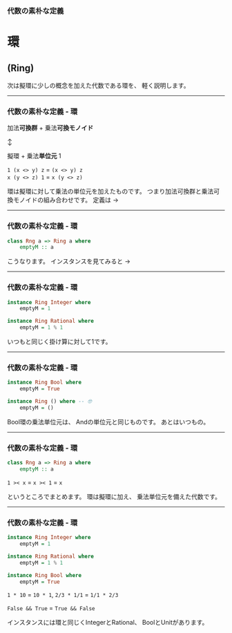 ### 代数の素朴な定義
# 環
## (Ring)

<aside class="notes">
次は擬環に少しの概念を加えた代数である環を、
軽く説明します。
</aside>

- - - - -

### 代数の素朴な定義 - 環

加法**可換群** + 乗法**可換モノイド**

:arrow_up_down:

擬環 + 乗法**単位元** 1

`1 (x <> y) z` = `(x <> y) z`  
`x (y <> z) 1` = `x (y <> z)`

<aside class="notes">
環は擬環に対して乗法の単位元を加えたものです。  
つまり加法可換群と乗法可換モノイドの組み合わせです。
定義は ->
</aside>

- - - - -

### 代数の素朴な定義 - 環

```haskell
class Rng a => Ring a where
    emptyM :: a
```

<aside class="notes">
こうなります。
インスタンスを見てみると ->
</aside>

- - - - -

### 代数の素朴な定義 - 環

```haskell
instance Ring Integer where
    emptyM = 1

instance Ring Rational where
    emptyM = 1 % 1
```

<aside class="notes">
いつもと同じく掛け算に対して1です。
</aside>

- - - - -

### 代数の素朴な定義 - 環

```haskell
instance Ring Bool where
    emptyM = True

instance Ring () where -- 🤓
    emptyM = ()
```

<aside class="notes">
Bool環の乗法単位元は、
Andの単位元と同じものです。  
あとはいつもの。
</aside>

- - - - -

### 代数の素朴な定義 - 環

```hs
class Rng a => Ring a where
    emptyM :: a
```

`1 >< x` = `x >< 1` = `x`

<aside class="notes">
というところでまとめます。  
環は擬環に加え、
乗法単位元を備えた代数です。
</aside>

- - - - -

### 代数の素朴な定義 - 環

```hs
instance Ring Integer where
    emptyM = 1

instance Ring Rational where
    emptyM = 1 % 1

instance Ring Bool where
    emptyM = True
```

`1 * 10` = `10 * 1`,
`2/3 * 1/1` = `1/1 * 2/3`

`False && True` = `True && False`

<aside class="notes">
インスタンスには環と同じくIntegerとRational、
BoolとUnitがあります。
</aside>
